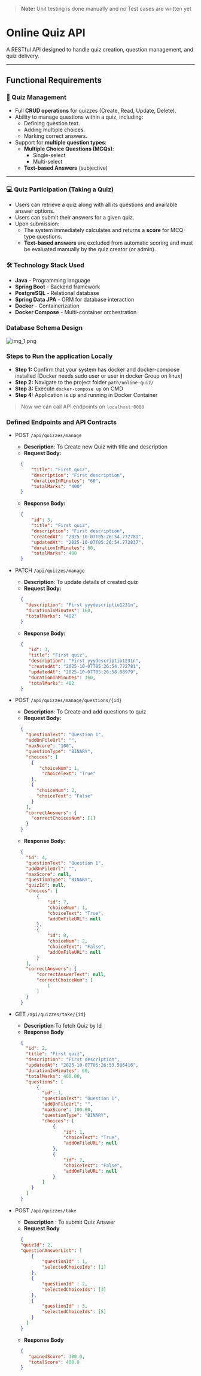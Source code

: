 > **Note:** Unit testing is done manually and no Test cases are written yet
# Online Quiz API
A RESTful API designed to handle quiz creation, question management, and quiz delivery.

-----
## Functional Requirements

### 📘 Quiz Management

- Full **CRUD operations** for quizzes (Create, Read, Update, Delete).
- Ability to manage questions within a quiz, including:
    - Defining question text.
    - Adding multiple choices.
    - Marking correct answers.
- Support for **multiple question types**:
    - **Multiple Choice Questions (MCQs)**:
        - Single-select
        - Multi-select
    - **Text-based Answers** (subjective)

---

### ‍💻 Quiz Participation (Taking a Quiz)

- Users can retrieve a quiz along with all its questions and available answer options.
- Users can submit their answers for a given quiz.
- Upon submission:
    - The system immediately calculates and returns a **score** for MCQ-type questions.
    - **Text-based answers** are excluded from automatic scoring and must be evaluated manually by the quiz creator (or admin).

### 🛠️ Technology Stack Used

- **Java** - Programming language
- **Spring Boot** - Backend framework
- **PostgreSQL** - Relational database
- **Spring Data JPA** - ORM for database interaction
- **Docker** - Containerization
- **Docker Compose** - Multi-container orchestration

### Database Schema Design
![img_1.png](img_1.png)

### Steps to Run the application Locally

- **Step 1:** Confirm that your system has docker and docker-compose installed [Docker needs sudo user or user in docker Group on linux]
- **Step 2:** Navigate to the project folder ```path/online-quiz/```
- **Step 3:** Execute ```docker-compose up``` on CMD
- **Step 4:** Application is up and running in Docker Container
>Now we can call API endpoints on ```localhost:8080```


### Defined Endpoints and API Contracts
- POST ```/api/quizzes/manage```                
  - **Description**: To Create new Quiz with title and description 
  - **Request Body:**
  ```JSON
    {
        "title": "First quiz",
        "description": "First description",
        "durationInMinutes": "60",
        "totalMarks": "400"
    }
  ```
    - **Response Body:**
  ```JSON
    {
        "id": 3,
        "title": "First quiz",
        "description": "First description",
        "createdAt": "2025-10-07T05:26:54.772781",
        "updatedAt": "2025-10-07T05:26:54.772837",
        "durationInMinutes": 60,
        "totalMarks": 400
    }
    ```

- PATCH ```/api/quizzes/manage```                
  - **Description**: To update details of created quiz 
  - **Request Body:**
  ```JSON
    {
      "description": "First yyydescriptio1231n",
      "durationInMinutes": 160,
      "totalMarks": "402"
    }
  ```
    - **Response Body:**
  ```JSON
    {
       "id": 3,
       "title": "First quiz",
       "description": "First yyydescriptio1231n",
       "createdAt": "2025-10-07T05:26:54.772781",
       "updatedAt": "2025-10-07T05:26:58.88979",
       "durationInMinutes": 160,
       "totalMarks": 402
    }
    ```
- POST ```/api/quizzes/manage/questions/{id}```
  - **Description**: To Create and add questions to quiz
  - **Request Body:**
  ```JSON
    {
      "questionText": "Question 1",
      "addOnFileUrl": "",
      "maxScore": "100",
      "questionType": "BINARY",
      "choices": [
        {
           "choiceNum": 1,
            "choiceText": "True"
        },
        { 
          "choiceNum": 2,
          "choiceText": "False" 
        }
      ],
      "correctAnswers": {
        "correctChoicesNum": [1]
      }
    }
  ```
  - **Response Body:**
  ```json
    {
      "id": 4,
      "questionText": "Question 1",
      "addOnFileUrl": "",
      "maxScore": null,
      "questionType": "BINARY",
      "quizId": null,
      "choices": [
          {
              "id": 7,
              "choiceNum": 1,
              "choiceText": "True",
              "addOnFileURL": null
          },
          {
              "id": 8,
              "choiceNum": 2,
              "choiceText": "False",
              "addOnFileURL": null
          }
      ],
      "correctAnswers": {
          "correctAnswerText": null,
          "correctChoiceNum": [
              1
          ]
      }
    }
  ```

- GET ```/api/quizzes/take/{id}```        
  - **Description**:To fetch Quiz by Id
  - **Response Body**
  ```JSON
    {
      "id": 2,
      "title": "First quiz",
      "description": "First description",
      "updatedAt": "2025-10-07T05:26:53.506416",
      "durationInMinutes": 60,
      "totalMarks": 400.00,
      "questions": [
          {
            "id": 1,
            "questionText": "Question 1",
            "addOnFileUrl": "",
            "maxScore": 100.00,
            "questionType": "BINARY",
            "choices": [
                {
                    "id": 1,
                    "choiceText": "True",
                    "addOnFileURL": null
                },
                {
                    "id": 2,
                    "choiceText": "False",
                    "addOnFileURL": null
                }
            ]
        }
      ]
    }
    ```
- POST ```/api/quizzes/take```       
  - **Description** : To submit Quiz Answer
  - **Request Body**
  ```json
    {
    "quizId": 2,
    "questionAnswerList": [
        {
            "questionId" : 1,
            "selectedChoiceIds": [1]
        },
        {
            "questionId" : 2,
            "selectedChoiceIds": [3]
        },
        {
            "questionId" : 3,
            "selectedChoiceIds": [5]
        } 
      ]
    }
  ```
  - **Response Body**
  ```json
    {
       "gainedScore": 300.0,
       "totalScore": 400.0
    }
  ```